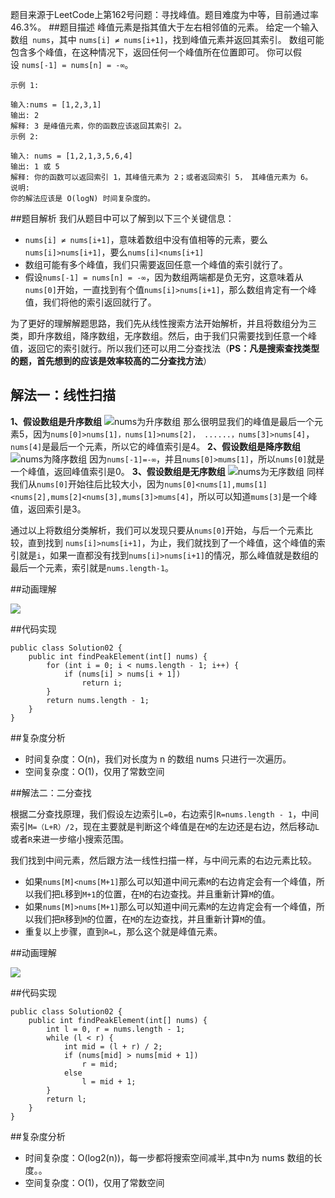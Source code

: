 题目来源于LeetCode上第162号问题：寻找峰值。题目难度为中等，目前通过率46.3%。
##题目描述
峰值元素是指其值大于左右相邻值的元素。
给定一个输入数组``` nums```，其中 ```nums[i] ≠ nums[i+1]```，找到峰值元素并返回其索引。
数组可能包含多个峰值，在这种情况下，返回任何一个峰值所在位置即可。
你可以假设 ```nums[-1] = nums[n] = -∞```。

```
示例 1:

输入:nums = [1,2,3,1]
输出: 2
解释: 3 是峰值元素，你的函数应该返回其索引 2。
示例 2:

输入: nums = [1,2,1,3,5,6,4]
输出: 1 或 5 
解释: 你的函数可以返回索引 1，其峰值元素为 2；或者返回索引 5， 其峰值元素为 6。
说明:
你的解法应该是 O(logN) 时间复杂度的。
```
##题目解析
我们从题目中可以了解到以下三个关键信息：
- ```nums[i] ≠ nums[i+1]```，意味着数组中没有值相等的元素，要么```nums[i]>nums[i+1]```，要么```nums[i]<nums[i+1]```
- 数组可能有多个峰值，我们只需要返回任意一个峰值的索引就行了。
- 假设```nums[-1] = nums[n] = -∞```，因为数组两端都是负无穷，这意味着从```nums[0]```开始，一直找到有个值```nums[i]>nums[i+1]```，那么数组肯定有一个峰值，我们将他的索引返回就行了。

为了更好的理解解题思路，我们先从线性搜索方法开始解析，并且将数组分为三类，即升序数组，降序数组，无序数组。然后，由于我们只需要找到任意一个峰值，返回它的索引就行。所以我们还可以用二分查找法（**PS：凡是搜索查找类型的题，首先想到的应该是效率较高的二分查找方法**）
## 解法一：线性扫描

**1、假设数组是升序数组**
![nums为升序数组](https://upload-images.jianshu.io/upload_images/1840444-fd9855e123fd87a8.png?imageMogr2/auto-orient/strip%7CimageView2/2/w/1240)
那么很明显我们的峰值是最后一个元素5，因为```nums[0]>nums[1]，nums[1]>nums[2]， ......，nums[3]>nums[4]```，```nums[4]```是最后一个元素，所以它的峰值索引是4。
**2、假设数组是降序数组**
![nums为降序数组](https://upload-images.jianshu.io/upload_images/1840444-df09e0d01139cd5f.png?imageMogr2/auto-orient/strip%7CimageView2/2/w/1240)
因为```nums[-1]=-∞```，并且```nums[0]>mums[1]```，所以```nums[0]```就是一个峰值，返回峰值索引是0。
**3、假设数组是无序数组**
![nums为无序数组](https://upload-images.jianshu.io/upload_images/1840444-9be820e4a5c0d71d.png?imageMogr2/auto-orient/strip%7CimageView2/2/w/1240)
同样我们从```nums[0]```开始往后比较大小，因为```nums[0]<nums[1],mums[1]<nums[2],mums[2]<nums[3],mums[3]>mums[4]```，所以可以知道```mums[3]```是一个峰值，返回索引是3。

通过以上将数组分类解析，我们可以发现只要从```nums[0]```开始，与后一个元素比较，直到找到 ```nums[i]>nums[i+1]```，为止，我们就找到了一个峰值，这个峰值的索引就是```i```，如果一直都没有找到```nums[i]>nums[i+1]```的情况，那么峰值就是数组的最后一个元素，索引就是```nums.length-1```。

##动画理解

![](../Animation/Animation.gif)

##代码实现
```
public class Solution02 {
    public int findPeakElement(int[] nums) {
        for (int i = 0; i < nums.length - 1; i++) {
            if (nums[i] > nums[i + 1])
                return i;
        }
        return nums.length - 1;
    }
}
```
##复杂度分析

- 时间复杂度：O(n)，我们对长度为 n 的数组 nums 只进行一次遍历。
- 空间复杂度：O(1)，仅用了常数空间

##解法二：二分查找

根据二分查找原理，我们假设左边索引```L=0```，右边索引```R=nums.length - 1```，中间索引```M=（L+R）/2```，现在主要就是判断这个峰值是在```M```的左边还是右边，然后移动```L```或者```R```来进一步缩小搜索范围。

我们找到中间元素，然后跟方法一线性扫描一样，与中间元素的右边元素比较。
- 如果```nums[M]<nums[M+1]```那么可以知道中间元素```M```的右边肯定会有一个峰值，所以我们把```L```移到```M+1```的位置，在```M```的右边查找。并且重新计算```M```的值。
- 如果```nums[M]>nums[M+1]```那么可以知道中间元素```M```的左边肯定会有一个峰值，所以我们把```R```移到```M```的位置，在```M```的左边查找，并且重新计算```M```的值。
- 重复以上步骤，直到```R=L```，那么这个就是峰值元素。

##动画理解

![](../Animation/2.gif)

##代码实现

```
public class Solution02 {
    public int findPeakElement(int[] nums) {
        int l = 0, r = nums.length - 1;
        while (l < r) {
            int mid = (l + r) / 2;
            if (nums[mid] > nums[mid + 1])
                r = mid;
            else
                l = mid + 1;
        }
        return l;
    }
}
```

##复杂度分析

- 时间复杂度：O(log2(n))，每一步都将搜索空间减半,其中n为 nums 数组的长度。。
- 空间复杂度：O(1)，仅用了常数空间
